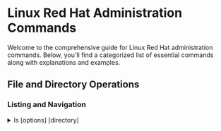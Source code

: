 # Linux Red Hat Administration Commands

Welcome to the comprehensive guide for Linux Red Hat administration commands. Below, you'll find a categorized list of essential commands along with explanations and examples.

## File and Directory Operations

### Listing and Navigation
<details>
<summary>ls [options] [directory]</summary>

List directory contents.

Example:
```bash
ls -l /home/user
